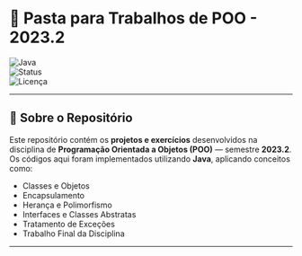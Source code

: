 # 📂 Pasta para Trabalhos de POO - 2023.2

![Java](https://img.shields.io/badge/Java-ED8B00?style=for-the-badge&logo=java&logoColor=white)  
![Status](https://img.shields.io/badge/Status-Concluído-brightgreen?style=for-the-badge)  
![Licença](https://img.shields.io/badge/Licença-MIT-blue?style=for-the-badge)

---

## 📝 Sobre o Repositório
Este repositório contém os **projetos e exercícios** desenvolvidos na disciplina de **Programação Orientada a Objetos (POO)** — semestre **2023.2**.  
Os códigos aqui foram implementados utilizando **Java**, aplicando conceitos como:

- Classes e Objetos  
- Encapsulamento  
- Herança e Polimorfismo  
- Interfaces e Classes Abstratas  
- Tratamento de Exceções  
- Trabalho Final  da Disciplina 

---


